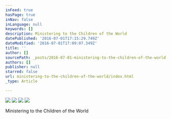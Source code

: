 ```yaml
---
inFeed: true
hasPage: true
inNav: false
inLanguage: null
keywords: []
description: Ministering to the Children of the World
datePublished: '2016-07-01T17:15:29.749Z'
dateModified: '2016-07-01T17:09:07.349Z'
title: ''
author: []
sourcePath: _posts/2016-07-01-ministering-to-the-children-of-the-world.md
authors: []
publisher: null
starred: false
url: ministering-to-the-children-of-the-world/index.html
_type: Article

---
```

![](https://the-grid-user-content.s3-us-west-2.amazonaws.com/a3b41500-e389-4412-940a-42eeeaa6b255.jpg)
![](https://the-grid-user-content.s3-us-west-2.amazonaws.com/373dfed4-f02d-4f5f-817a-4a05f3f0b646.jpg)
![](https://the-grid-user-content.s3-us-west-2.amazonaws.com/58d0aa67-7cfa-49ac-a000-2dfe23591a25.jpg)
![](https://the-grid-user-content.s3-us-west-2.amazonaws.com/6d4a6f01-6607-4407-a0fa-46c6e5eba96f.jpg)

Ministering to the Children of the World